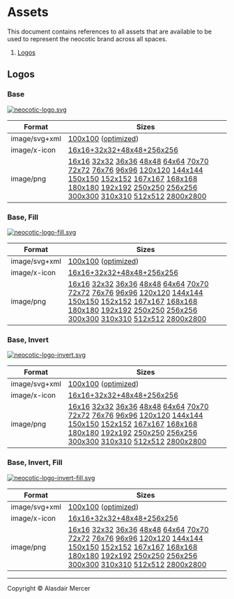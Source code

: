 # Assets

This document contains references to all assets that are available to be used to represent the neocotic brand across all
spaces.

1. [Logos](#logos)

## Logos

### Base

[![neocotic-logo.svg](https://cdn.rawgit.com/neocotic/branding/master/assets/logo/base/neocotic-logo.svg)](https://github.com/neocotic/branding/tree/master/assets/logo/base)

| Format | Sizes |
| ------ | ----- |
| image/svg+xml | [100x100](https://cdn.rawgit.com/neocotic/branding/master/assets/logo/base/neocotic-logo.svg) ([optimized](https://cdn.rawgit.com/neocotic/branding/master/assets/logo/base/neocotic-logo.min.svg)) |
| image/x-icon | [16x16+32x32+48x48+256x256](https://cdn.rawgit.com/neocotic/branding/master/assets/logo/base/neocotic-logo.ico) |
| image/png | [16x16](https://cdn.rawgit.com/neocotic/branding/master/assets/logo/base/neocotic-logo-16x16.png) [32x32](https://cdn.rawgit.com/neocotic/branding/master/assets/logo/base/neocotic-logo-32x32.png) [36x36](https://cdn.rawgit.com/neocotic/branding/master/assets/logo/base/neocotic-logo-36x36.png) [48x48](https://cdn.rawgit.com/neocotic/branding/master/assets/logo/base/neocotic-logo-48x48.png) [64x64](https://cdn.rawgit.com/neocotic/branding/master/assets/logo/base/neocotic-logo-64x64.png) [70x70](https://cdn.rawgit.com/neocotic/branding/master/assets/logo/base/neocotic-logo-70x70.png) [72x72](https://cdn.rawgit.com/neocotic/branding/master/assets/logo/base/neocotic-logo-72x72.png) [76x76](https://cdn.rawgit.com/neocotic/branding/master/assets/logo/base/neocotic-logo-76x76.png) [96x96](https://cdn.rawgit.com/neocotic/branding/master/assets/logo/base/neocotic-logo-96x96.png) [120x120](https://cdn.rawgit.com/neocotic/branding/master/assets/logo/base/neocotic-logo-120x120.png) [144x144](https://cdn.rawgit.com/neocotic/branding/master/assets/logo/base/neocotic-logo-144x144.png) [150x150](https://cdn.rawgit.com/neocotic/branding/master/assets/logo/base/neocotic-logo-150x150.png) [152x152](https://cdn.rawgit.com/neocotic/branding/master/assets/logo/base/neocotic-logo-152x152.png) [167x167](https://cdn.rawgit.com/neocotic/branding/master/assets/logo/base/neocotic-logo-167x167.png) [168x168](https://cdn.rawgit.com/neocotic/branding/master/assets/logo/base/neocotic-logo-168x168.png) [180x180](https://cdn.rawgit.com/neocotic/branding/master/assets/logo/base/neocotic-logo-180x180.png) [192x192](https://cdn.rawgit.com/neocotic/branding/master/assets/logo/base/neocotic-logo-192x192.png) [250x250](https://cdn.rawgit.com/neocotic/branding/master/assets/logo/base/neocotic-logo-250x250.png) [256x256](https://cdn.rawgit.com/neocotic/branding/master/assets/logo/base/neocotic-logo-256x256.png) [300x300](https://cdn.rawgit.com/neocotic/branding/master/assets/logo/base/neocotic-logo-300x300.png) [310x310](https://cdn.rawgit.com/neocotic/branding/master/assets/logo/base/neocotic-logo-310x310.png) [512x512](https://cdn.rawgit.com/neocotic/branding/master/assets/logo/base/neocotic-logo-512x512.png) [2800x2800](https://cdn.rawgit.com/neocotic/branding/master/assets/logo/base/neocotic-logo-2800x2800.png) |

### Base, Fill

[![neocotic-logo-fill.svg](https://cdn.rawgit.com/neocotic/branding/master/assets/logo/base-fill/neocotic-logo-fill.svg)](https://github.com/neocotic/branding/tree/master/assets/logo/base-fill)

| Format | Sizes |
| ------ | ----- |
| image/svg+xml | [100x100](https://cdn.rawgit.com/neocotic/branding/master/assets/logo/base-fill/neocotic-logo-fill.svg) ([optimized](https://cdn.rawgit.com/neocotic/branding/master/assets/logo/base-fill/neocotic-logo-fill.min.svg)) |
| image/x-icon | [16x16+32x32+48x48+256x256](https://cdn.rawgit.com/neocotic/branding/master/assets/logo/base-fill/neocotic-logo-fill.ico) |
| image/png | [16x16](https://cdn.rawgit.com/neocotic/branding/master/assets/logo/base-fill/neocotic-logo-fill-16x16.png) [32x32](https://cdn.rawgit.com/neocotic/branding/master/assets/logo/base-fill/neocotic-logo-fill-32x32.png) [36x36](https://cdn.rawgit.com/neocotic/branding/master/assets/logo/base-fill/neocotic-logo-fill-36x36.png) [48x48](https://cdn.rawgit.com/neocotic/branding/master/assets/logo/base-fill/neocotic-logo-fill-48x48.png) [64x64](https://cdn.rawgit.com/neocotic/branding/master/assets/logo/base-fill/neocotic-logo-fill-64x64.png) [70x70](https://cdn.rawgit.com/neocotic/branding/master/assets/logo/base-fill/neocotic-logo-fill-70x70.png) [72x72](https://cdn.rawgit.com/neocotic/branding/master/assets/logo/base-fill/neocotic-logo-fill-72x72.png) [76x76](https://cdn.rawgit.com/neocotic/branding/master/assets/logo/base-fill/neocotic-logo-fill-76x76.png) [96x96](https://cdn.rawgit.com/neocotic/branding/master/assets/logo/base-fill/neocotic-logo-fill-96x96.png) [120x120](https://cdn.rawgit.com/neocotic/branding/master/assets/logo/base-fill/neocotic-logo-fill-120x120.png) [144x144](https://cdn.rawgit.com/neocotic/branding/master/assets/logo/base-fill/neocotic-logo-fill-144x144.png) [150x150](https://cdn.rawgit.com/neocotic/branding/master/assets/logo/base-fill/neocotic-logo-fill-150x150.png) [152x152](https://cdn.rawgit.com/neocotic/branding/master/assets/logo/base-fill/neocotic-logo-fill-152x152.png) [167x167](https://cdn.rawgit.com/neocotic/branding/master/assets/logo/base-fill/neocotic-logo-fill-167x167.png) [168x168](https://cdn.rawgit.com/neocotic/branding/master/assets/logo/base-fill/neocotic-logo-fill-168x168.png) [180x180](https://cdn.rawgit.com/neocotic/branding/master/assets/logo/base-fill/neocotic-logo-fill-180x180.png) [192x192](https://cdn.rawgit.com/neocotic/branding/master/assets/logo/base-fill/neocotic-logo-fill-192x192.png) [250x250](https://cdn.rawgit.com/neocotic/branding/master/assets/logo/base-fill/neocotic-logo-fill-250x250.png) [256x256](https://cdn.rawgit.com/neocotic/branding/master/assets/logo/base-fill/neocotic-logo-fill-256x256.png) [300x300](https://cdn.rawgit.com/neocotic/branding/master/assets/logo/base-fill/neocotic-logo-fill-300x300.png) [310x310](https://cdn.rawgit.com/neocotic/branding/master/assets/logo/base-fill/neocotic-logo-fill-310x310.png) [512x512](https://cdn.rawgit.com/neocotic/branding/master/assets/logo/base-fill/neocotic-logo-fill-512x512.png) [2800x2800](https://cdn.rawgit.com/neocotic/branding/master/assets/logo/base-fill/neocotic-logo-fill-2800x2800.png) |

### Base, Invert

[![neocotic-logo-invert.svg](https://cdn.rawgit.com/neocotic/branding/master/assets/logo/base-invert/neocotic-logo-invert.svg)](https://github.com/neocotic/branding/tree/master/assets/logo/base-invert)

| Format | Sizes |
| ------ | ----- |
| image/svg+xml | [100x100](https://cdn.rawgit.com/neocotic/branding/master/assets/logo/base-invert/neocotic-logo-invert.svg) ([optimized](https://cdn.rawgit.com/neocotic/branding/master/assets/logo/base-invert/neocotic-logo-invert.min.svg)) |
| image/x-icon | [16x16+32x32+48x48+256x256](https://cdn.rawgit.com/neocotic/branding/master/assets/logo/base-invert/neocotic-logo-invert.ico) |
| image/png | [16x16](https://cdn.rawgit.com/neocotic/branding/master/assets/logo/base-invert/neocotic-logo-invert-16x16.png) [32x32](https://cdn.rawgit.com/neocotic/branding/master/assets/logo/base-invert/neocotic-logo-invert-32x32.png) [36x36](https://cdn.rawgit.com/neocotic/branding/master/assets/logo/base-invert/neocotic-logo-invert-36x36.png) [48x48](https://cdn.rawgit.com/neocotic/branding/master/assets/logo/base-invert/neocotic-logo-invert-48x48.png) [64x64](https://cdn.rawgit.com/neocotic/branding/master/assets/logo/base-invert/neocotic-logo-invert-64x64.png) [70x70](https://cdn.rawgit.com/neocotic/branding/master/assets/logo/base-invert/neocotic-logo-invert-70x70.png) [72x72](https://cdn.rawgit.com/neocotic/branding/master/assets/logo/base-invert/neocotic-logo-invert-72x72.png) [76x76](https://cdn.rawgit.com/neocotic/branding/master/assets/logo/base-invert/neocotic-logo-invert-76x76.png) [96x96](https://cdn.rawgit.com/neocotic/branding/master/assets/logo/base-invert/neocotic-logo-invert-96x96.png) [120x120](https://cdn.rawgit.com/neocotic/branding/master/assets/logo/base-invert/neocotic-logo-invert-120x120.png) [144x144](https://cdn.rawgit.com/neocotic/branding/master/assets/logo/base-invert/neocotic-logo-invert-144x144.png) [150x150](https://cdn.rawgit.com/neocotic/branding/master/assets/logo/base-invert/neocotic-logo-invert-150x150.png) [152x152](https://cdn.rawgit.com/neocotic/branding/master/assets/logo/base-invert/neocotic-logo-invert-152x152.png) [167x167](https://cdn.rawgit.com/neocotic/branding/master/assets/logo/base-invert/neocotic-logo-invert-167x167.png) [168x168](https://cdn.rawgit.com/neocotic/branding/master/assets/logo/base-invert/neocotic-logo-invert-168x168.png) [180x180](https://cdn.rawgit.com/neocotic/branding/master/assets/logo/base-invert/neocotic-logo-invert-180x180.png) [192x192](https://cdn.rawgit.com/neocotic/branding/master/assets/logo/base-invert/neocotic-logo-invert-192x192.png) [250x250](https://cdn.rawgit.com/neocotic/branding/master/assets/logo/base-invert/neocotic-logo-invert-250x250.png) [256x256](https://cdn.rawgit.com/neocotic/branding/master/assets/logo/base-invert/neocotic-logo-invert-256x256.png) [300x300](https://cdn.rawgit.com/neocotic/branding/master/assets/logo/base-invert/neocotic-logo-invert-300x300.png) [310x310](https://cdn.rawgit.com/neocotic/branding/master/assets/logo/base-invert/neocotic-logo-invert-310x310.png) [512x512](https://cdn.rawgit.com/neocotic/branding/master/assets/logo/base-invert/neocotic-logo-invert-512x512.png) [2800x2800](https://cdn.rawgit.com/neocotic/branding/master/assets/logo/base-invert/neocotic-logo-invert-2800x2800.png) |

### Base, Invert, Fill

[![neocotic-logo-invert-fill.svg](https://cdn.rawgit.com/neocotic/branding/master/assets/logo/base-invert-fill/neocotic-logo-invert-fill.svg)](https://github.com/neocotic/branding/tree/master/assets/logo/base-invert-fill)

| Format | Sizes |
| ------ | ----- |
| image/svg+xml | [100x100](https://cdn.rawgit.com/neocotic/branding/master/assets/logo/base-invert-fill/neocotic-logo-invert-fill.svg) ([optimized](https://cdn.rawgit.com/neocotic/branding/master/assets/logo/base-invert-fill/neocotic-logo-invert-fill.min.svg)) |
| image/x-icon | [16x16+32x32+48x48+256x256](https://cdn.rawgit.com/neocotic/branding/master/assets/logo/base-invert-fill/neocotic-logo-invert-fill.ico) |
| image/png | [16x16](https://cdn.rawgit.com/neocotic/branding/master/assets/logo/base-invert-fill/neocotic-logo-invert-fill-16x16.png) [32x32](https://cdn.rawgit.com/neocotic/branding/master/assets/logo/base-invert-fill/neocotic-logo-invert-fill-32x32.png) [36x36](https://cdn.rawgit.com/neocotic/branding/master/assets/logo/base-invert-fill/neocotic-logo-invert-fill-36x36.png) [48x48](https://cdn.rawgit.com/neocotic/branding/master/assets/logo/base-invert-fill/neocotic-logo-invert-fill-48x48.png) [64x64](https://cdn.rawgit.com/neocotic/branding/master/assets/logo/base-invert-fill/neocotic-logo-invert-fill-64x64.png) [70x70](https://cdn.rawgit.com/neocotic/branding/master/assets/logo/base-invert-fill/neocotic-logo-invert-fill-70x70.png) [72x72](https://cdn.rawgit.com/neocotic/branding/master/assets/logo/base-invert-fill/neocotic-logo-invert-fill-72x72.png) [76x76](https://cdn.rawgit.com/neocotic/branding/master/assets/logo/base-invert-fill/neocotic-logo-invert-fill-76x76.png) [96x96](https://cdn.rawgit.com/neocotic/branding/master/assets/logo/base-invert-fill/neocotic-logo-invert-fill-96x96.png) [120x120](https://cdn.rawgit.com/neocotic/branding/master/assets/logo/base-invert-fill/neocotic-logo-invert-fill-120x120.png) [144x144](https://cdn.rawgit.com/neocotic/branding/master/assets/logo/base-invert-fill/neocotic-logo-invert-fill-144x144.png) [150x150](https://cdn.rawgit.com/neocotic/branding/master/assets/logo/base-invert-fill/neocotic-logo-invert-fill-150x150.png) [152x152](https://cdn.rawgit.com/neocotic/branding/master/assets/logo/base-invert-fill/neocotic-logo-invert-fill-152x152.png) [167x167](https://cdn.rawgit.com/neocotic/branding/master/assets/logo/base-invert-fill/neocotic-logo-invert-fill-167x167.png) [168x168](https://cdn.rawgit.com/neocotic/branding/master/assets/logo/base-invert-fill/neocotic-logo-invert-fill-168x168.png) [180x180](https://cdn.rawgit.com/neocotic/branding/master/assets/logo/base-invert-fill/neocotic-logo-invert-fill-180x180.png) [192x192](https://cdn.rawgit.com/neocotic/branding/master/assets/logo/base-invert-fill/neocotic-logo-invert-fill-192x192.png) [250x250](https://cdn.rawgit.com/neocotic/branding/master/assets/logo/base-invert-fill/neocotic-logo-invert-fill-250x250.png) [256x256](https://cdn.rawgit.com/neocotic/branding/master/assets/logo/base-invert-fill/neocotic-logo-invert-fill-256x256.png) [300x300](https://cdn.rawgit.com/neocotic/branding/master/assets/logo/base-invert-fill/neocotic-logo-invert-fill-300x300.png) [310x310](https://cdn.rawgit.com/neocotic/branding/master/assets/logo/base-invert-fill/neocotic-logo-invert-fill-310x310.png) [512x512](https://cdn.rawgit.com/neocotic/branding/master/assets/logo/base-invert-fill/neocotic-logo-invert-fill-512x512.png) [2800x2800](https://cdn.rawgit.com/neocotic/branding/master/assets/logo/base-invert-fill/neocotic-logo-invert-fill-2800x2800.png) |

---

Copyright © Alasdair Mercer
